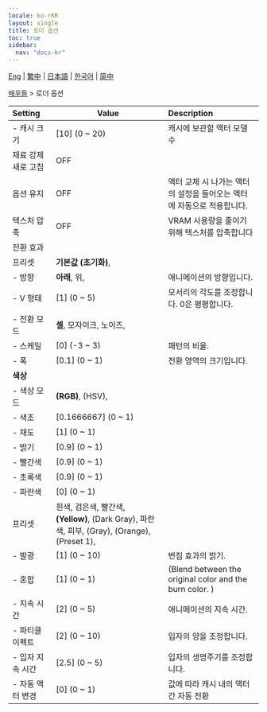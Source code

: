 ```yaml
---
locale: ko-rKR
layout: single
title: 로더 옵션
toc: true
sidebar:
  nav: "docs-kr"
---
```

[Eng](/dancexr/menu/2025.4/actors/loader_options) | [繁中](/tw/dancexr/menu/2025.4/actors/loader_options) | [日本語](/jp/dancexr/menu/2025.4/actors/loader_options) | [한국어](/kr/dancexr/menu/2025.4/actors/loader_options) | [简中](/zh/dancexr/menu/2025.4/actors/loader_options)

[배우들](../menu#배우들) > 로더 옵션



| Setting | Value | Description |
| :--- | --- | :--- |
|- 캐시 크기 | [10] (0 ~ 20) | 캐시에 보관할 액터 모델 수
| 재료 강제 새로 고침 | OFF | 
| 옵션 유지 | OFF | 액터 교체 시 나가는 액터의 설정을 들어오는 액터에 자동으로 적용합니다.
| 텍스처 압축 | OFF | VRAM 사용량을 줄이기 위해 텍스처를 압축합니다
| 전환 효과 || 
| 프리셋 | **기본값 (초기화)**,  |  |
|- 방향 | **아래**, 위,  | 애니메이션의 방향입니다.
|- V 형태 | [1] (0 ~ 5) | 모서리의 각도를 조정합니다. 0은 평평합니다.
|- 전환 모드 | **셀**, 모자이크, 노이즈,  | 
|- 스케일 | [0] (-3 ~ 3) | 패턴의 비율.
|- 폭 | [0.1] (0 ~ 1) | 전환 영역의 크기입니다.
|**색상** | | 
|- 색상 모드 | **(RGB)**, (HSV),  | 
|- 색조 | [0.1666667] (0 ~ 1) | 
|- 채도 | [1] (0 ~ 1) | 
|- 밝기 | [0.9] (0 ~ 1) | 
|- 빨간색 | [0.9] (0 ~ 1) | 
|- 초록색 | [0.9] (0 ~ 1) | 
|- 파란색 | [0] (0 ~ 1) | 
| 프리셋 | 흰색, 검은색, 빨간색, **(Yellow)**, (Dark Gray), 파란색, 피부, (Gray), (Orange), (Preset 1),  |  |
|- 발광 | [1] (0 ~ 10) | 번짐 효과의 밝기.
|- 혼합 | [1] (0 ~ 1) | (Blend between the original color and the burn color. )
|- 지속 시간 | [2] (0 ~ 5) | 애니메이션의 지속 시간.
|- 파티클 이펙트 | [2] (0 ~ 10) | 입자의 양을 조정합니다.
|- 입자 지속 시간 | [2.5] (0 ~ 5) | 입자의 생명주기를 조정합니다.
|- 자동 액터 변경 | [0] (0 ~ 1) | 값에 따라 캐시 내의 액터 간 자동 전환
